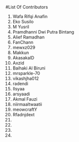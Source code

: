 #List Of Contributors

1. Wafa Rifqi Anafin
2. Eko Susilo
3. M Yusril
4. Pramdhanni Dwi Putra Bintang
5. Alief Ramadhan
6. FanChann
7. mewxz029
8. Makkun
9. AkasakaID
10. Axzid
11. Baihaki Al Biruni
12. mrsparkle-70
13. vikashjha012
14. radendi
15. Ilsyaa
16. arsyaadi
17. Akmal Fauzi
18. niirmaaltwaatii
19. meowcraftY
20. Rfadnjdext
21. 
22. 
23. 
24. 
